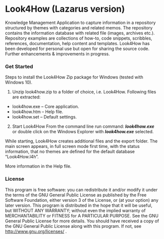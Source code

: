 # Look4How (Lazarus version)
Knowledge Management Application to capture information in a repository structured by themes with categories and related memos.
The repository contains the information database with related file (images, archives etc.).
Repository examples are collections of how-to, code snippets, scribbles, references, documentation, help content and templates.
Look4How has been developed for personal use but open for sharing the source code. Further enhancements & improvements in progress. 


### Get Started
Steps to install the Look4How Zip package for Windows (tested with Windows 10). 
 
1. Unzip look4how.zip to a folder of choice, i.e. Look4How.
Following files are extracted:
* look4how.exe – Core application.
* look4how.htm – Help file.
* look4how.set – Default settings.

2. Start Look4How
From the command line run command: ***look4how.exe*** 
or
double click on the Windows Explorer with ***look4how.exe*** selected.

While starting, Look4How creates additional files and the export folder.
The main screen appears, in full screen mode first time, with the status information, that no themes are defined for the default database “Look4How.l4h”. 

More information in the Help file.

### License
This program is free software: you can redistribute it and/or modify it under the terms of the GNU General Public License as published by the Free Software Foundation, either version 3 of the License, or (at your option) any later version. This program is distributed in the hope that it will be useful, but WITHOUT ANY WARRANTY; without even the implied warranty of MERCHANTABILITY or FITNESS for A PARTICULAR PURPOSE.  See the GNU General Public License for more details. You should have received a copy of the GNU General Public License along with this program. If not, see http://www.gnu.org/licenses/ . 
 

